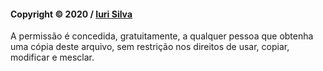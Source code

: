 #### Copyright © 2020 / [Iuri Silva](https://github.com/iuricode)

A permissão é concedida, gratuitamente, a qualquer pessoa que obtenha uma cópia deste arquivo, sem restrição nos direitos de usar, copiar, modificar e mesclar.
